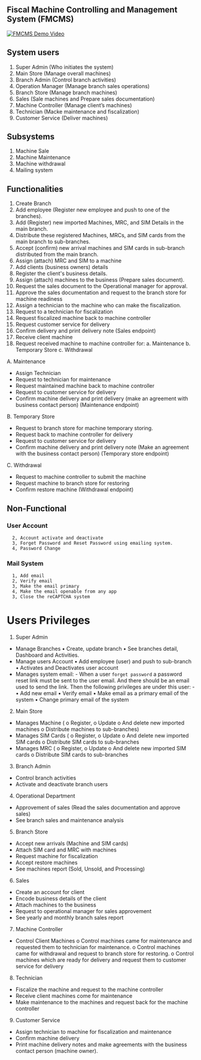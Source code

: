 ## Fiscal Machine Controlling and Management System (FMCMS)

[![FMCMS Demo Video](https://user-images.githubusercontent.com/60927507/149324901-e408c4c6-33c2-4f9b-99ed-931dfb77c134.png)](https://youtu.be/lUvN1EfmIU0?si=Zpylsx8HdbOezd36)

## System users

1. Super Admin (Who initiates the system)
2. Main Store (Manage overall machines)
3. Branch Admin (Control branch activities)
4. Operation Manager (Manage branch sales operations)
5. Branch Store (Manage branch machines)
6. Sales (Sale machines and Prepare sales documentation)
7. Machine Controller (Manage client’s machines)
8. Technician (Macke maintenance and fiscalization)
9. Customer Service (Deliver machines)

## Subsystems

1. Machine Sale
2. Machine Maintenance
3. Machine withdrawal
4. Mailing system

## Functionalities

1. Create Branch
2. Add employee (Register new employee and push to one of the branches).
3. Add (Register) new imported Machines, MRC, and SIM Details in the main branch.
4. Distribute these registered Machines, MRCs, and SIM cards from the main branch to sub-branches.
5. Accept (confirm) new arrival machines and SIM cards in sub-branch distributed from the main branch.
6. Assign (attach) MRC and SIM to a machine
7. Add clients (business owners) details
8. Register the client's business details.
9. Assign (attach) machines to the business (Prepare sales document).
10. Request the sales document to the Operational manager for approval.
11. Approve the sales documentation and request to the branch store for machine readiness
12. Assign a technician to the machine who can make the fiscalization.
13. Request to a technician for fiscalization
14. Request fiscalized machine back to machine controller
15. Request customer service for delivery
16. Confirm delivery and print delivery note (Sales endpoint)
17. Receive client machine
18. Request received machine to machine controller for:
    a. Maintenance
    b. Temporary Store
    c. Withdrawal

A. Maintenance

- Assign Technician
- Request to technician for maintenance
- Request maintained machine back to machine controller
- Request to customer service for delivery
- Confirm machine delivery and print delivery (make an agreement with business contact person) (Maintenance endpoint)

B. Temporary Store

- Request to branch store for machine temporary storing.
- Request back to machine controller for delivery
- Request to customer service for delivery
- Confirm machine delivery and print delivery note (Make an agreement with the business contact person)
  (Temporary store endpoint)

C. Withdrawal

- Request to machine controller to submit the machine
- Request machine to branch store for restoring
- Confirm restore machine
  (Withdrawal endpoint)

## Non-Functional

### User Account

      2, Account activate and deactivate
      3, Forget Password and Reset Password using emailing system.
      4, Password Change

### Mail System

      1, Add email
      2, Verify email
      3, Make the email primary
      4, Make the email openable from any app
      3, Close the reCAPTCHA system

# Users Privileges

1. Super Admin

- Manage Branches
  • Create, update branch
  • See branches detail, Dashboard and Activities.
- Manage users Account
  • Add employee (user) and push to sub-branch
  • Activates and Deactivates user account
- Manages system email: - When a user `forget password` a password reset link must be sent to the user email. And there should be an email used to send the link. Then the following privileges are under this user: -
  • Add new email
  • Verify email
  • Make email as a primary email of the system
  • Change primary email of the system

2. Main Store

- Manages Machine (
  o Register,
  o Update
  o And delete new imported machines
  o Distribute machines to sub-branches)
- Manages SIM Cards (
  o Register,
  o Update
  o And delete new imported SIM cards
  o Distribute SIM cards to sub-branches
- Manages MRC (
  o Register,
  o Update
  o And delete new imported SIM cards
  o Distribute SIM cards to sub-branches

3. Branch Admin

- Control branch activities
- Activate and deactivate branch users

4. Operational Department

- Approvement of sales (Read the sales documentation and approve sales)
- See branch sales and maintenance analysis

5. Branch Store

- Accept new arrivals (Machine and SIM cards)
- Attach SIM card and MRC with machines
- Request machine for fiscalization
- Accept restore machines
- See machines report (Sold, Unsold, and Processing)

6. Sales

- Create an account for client
- Encode business details of the client
- Attach machines to the business
- Request to operational manager for sales approvement
- See yearly and monthly branch sales report

7. Machine Controller

- Control Client Machines
  o Control machines came for maintenance and requested them to technician for maintenance.
  o Control machines came for withdrawal and request to branch store for restoring.
  o Control machines which are ready for delivery and request them to customer service for delivery

8. Technician

- Fiscalize the machine and request to the machine controller
- Receive client machines come for maintenance
- Make maintenance to the machines and request back for the machine controller

9. Customer Service

- Assign technician to machine for fiscalization and maintenance
- Confirm machine delivery
- Print machine delivery notes and make agreements with the business contact person (machine owner).
